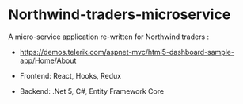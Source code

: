 # Northwind-traders-microservice
A micro-service application re-written for Northwind traders :
* https://demos.telerik.com/aspnet-mvc/html5-dashboard-sample-app/Home/About 

* Frontend: React, Hooks, Redux 
* Backend: .Net 5, C#, Entity Framework Core
